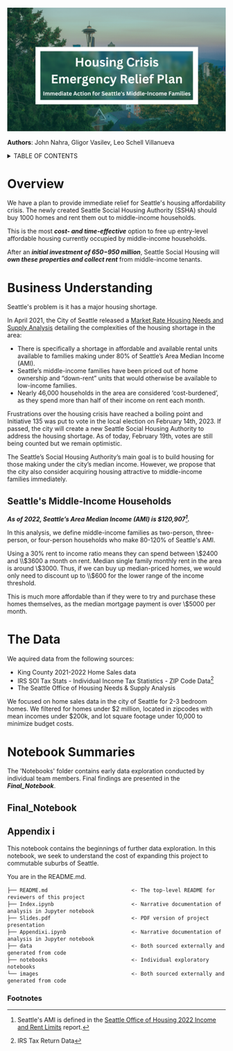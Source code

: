 ![textme_cover.png](https://github.com/leo-schell/phase2project/blob/main/Images/textme_cover.png?raw=true)

**Authors**: John Nahra, Gligor Vasilev, Leo Schell Villanueva

<details><summary>TABLE OF CONTENTS</summary>
<p>
    - Bottom Line and Background
    - Analyzing the Data
    - Notebook Summaries
    
</p>
</details>

# Overview


We have a plan to provide immediate relief for Seattle's housing affordability crisis. The newly created Seattle Social Housing Authority (SSHA) should buy 1000 homes and rent them out to middle-income households.

This is the most ***cost- and time-effective*** option to free up entry-level affordable housing currently occupied by middle-income households. 

After an ***initial investment of $650-$950 million***, Seattle Social Housing will ***own these properties and collect rent*** from middle-income tenants.

# Business Understanding

Seattle's problem is it has a major housing shortage.

In April 2021, the City of Seattle released a [Market Rate Housing Needs and Supply Analysis](https://www.seattle.gov/Documents/Departments/OPCD/OngoingInitiatives/HousingChoices/SeattleMarketRateHousingNeedsAndSupplyAnalysis2021.pdf) detailing the complexities of the housing shortage in the area:
- There is specifically a shortage in affordable and available rental units available to families making under 80% of Seattle’s Area Median Income (AMI).
- Seattle’s middle-income families have been priced out of home ownership and “down-rent” units that would otherwise be available to low-income families.
- Nearly 46,000 households in the area are considered ‘cost-burdened’, as they spend more than half of their income on rent each month. 

Frustrations over the housing crisis have reached a boiling point and Initiative 135 was put to vote in the local election on February 14th, 2023. If passed, the city will create a new Seattle Social Housing Authority to address the housing shortage. As of today, February 19th, votes are still being counted but we remain optimistic. 

The Seattle’s Social Housing Authority’s main goal is to build housing for those making under the city’s median income. However, we propose that the city also consider acquiring housing attractive to middle-income families immediately.


## Seattle's Middle-Income Households

***As of 2022, Seattle’s Area Median Income (AMI) is $120,907[^1].***

In this analysis, we define middle-income families as two-person, three-person, or four-person households who make 80-120\% of Seattle's AMI.


Using a 30\% rent to income ratio means they can spend between \\$2400 and \\$3600 a month on rent. Median single family monthly rent in the area is around \\$3000. Thus, if we can buy up median-priced homes, we would only need to discount up to \\$600 for the lower range of the income threshold.

This is much more affordable than if they were to try and purchase these homes themselves, as the median mortgage payment is over \\$5000 per month.


# The Data

We aquired data from the following sources:
- King County 2021-2022 Home Sales data
- IRS SOI Tax Stats - Individual Income Tax Statistics - ZIP Code Data[^2]
- The Seattle Office of Housing Needs & Supply Analysis

We focused on home sales data in the city of Seattle for 2-3 bedroom homes. We filtered for homes under $2 million, located in zipcodes with mean incomes under $200k, and lot square footage under 10,000 to minimize budget costs.

# Notebook Summaries

The 'Notebooks' folder contains early data exploration conducted by individual team members. Final findings are presented in the ***Final_Notebook***.

## Final_Notebook






## Appendix i

This notebook contains the beginnings of further data exploration. In this notebook, we seek to understand the cost of expanding this project to commutable suburbs of Seattle.


You are in the README.md. 



```
├── README.md                           <- The top-level README for reviewers of this project
├── Index.ipynb                         <- Narrative documentation of analysis in Jupyter notebook
├── Slides.pdf                          <- PDF version of project presentation
├── Appendixi.ipynb                     <- Narrative documentation of analysis in Jupyter notebook
├── data                                <- Both sourced externally and generated from code
├── notebooks                           <- Individual exploratory notebooks
└── images                              <- Both sourced externally and generated from code
```



### Footnotes
[^1]: Seattle's AMI is defined in the [Seattle Office of Housing 2022 Income and Rent Limits](https://www.seattle.gov/documents/Departments/Housing/PropertyManagers/IncomeRentLimits/Income-Rent-Limits.pdf) report.
[^2]: IRS Tax Return Data